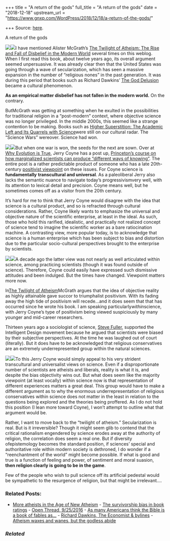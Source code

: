 +++
title = "A return of the gods"
full_title = "A return of the gods"
date = "2018-12-18"
upstream_url = "https://www.gnxp.com/WordPress/2018/12/18/a-return-of-the-gods/"

+++
Source: [here](https://www.gnxp.com/WordPress/2018/12/18/a-return-of-the-gods/).

A return of the gods

[![](https://i0.wp.com/www.gnxp.com/WordPress/wp-content/uploads/2017/09/twlight_of_atheism.jpeg?resize=184%2C275&ssl=1)![](https://i0.wp.com/www.gnxp.com/WordPress/wp-content/uploads/2017/09/twlight_of_atheism.jpeg?resize=184%2C275&ssl=1)](https://www.amazon.com/exec/obidos/ASIN/B0013380YG/geneexpressio-20?imprToken=F4wa6PubZl-afef8StntaA&slotNum=5&imprToken=fVZ0VJ0.jYbObp4vDMMXVg&slotNum=0&imprToken=MlnEsfDq0ZISF3ucK8awZw&slotNum=0&imprToken=Q1mry5m2z173HEA7UGeZtg&slotNum=0&creativeASIN=0195149300&linkCode=w61&imprToken=rji8sv2CD1zc4Tl3VlqU5Q&slotNum=124)I have mentioned Alister McGrath’s [The Twilight of Atheism: The Rise and Fall of Disbelief in the Modern World](https://www.amazon.com/exec/obidos/ASIN/B0013380YG/geneexpressio-20?imprToken=F4wa6PubZl-afef8StntaA&slotNum=5&imprToken=fVZ0VJ0.jYbObp4vDMMXVg&slotNum=0&imprToken=MlnEsfDq0ZISF3ucK8awZw&slotNum=0&imprToken=Q1mry5m2z173HEA7UGeZtg&slotNum=0&creativeASIN=0195149300&linkCode=w61&imprToken=rji8sv2CD1zc4Tl3VlqU5Q&slotNum=124) several times on this weblog. When I first read this book, about twelve years ago, its overall argument seemed unpersuasive. It was already clear then that the United States was going through a wave of secularization, which has seen a massive expansion in the number of “religious nones” in the past generation. It was during this period that books such as Richard Dawkins’ [The God Delusion](https://www.amazon.com/exec/obidos/ASIN/B003JTHWJQ/geneexpressio-20?imprToken=F4wa6PubZl-afef8StntaA&slotNum=5&imprToken=fVZ0VJ0.jYbObp4vDMMXVg&slotNum=0&imprToken=MlnEsfDq0ZISF3ucK8awZw&slotNum=0&imprToken=Q1mry5m2z173HEA7UGeZtg&slotNum=0&creativeASIN=0195149300&linkCode=w61&imprToken=rji8sv2CD1zc4Tl3VlqU5Q&slotNum=124) became a cultural phenomenon.

**As an empirical matter disbelief has not fallen in the modern world.** On the contrary.

ButMcGrath was getting at something when he exulted in the possibilities for traditional religion in a “post-modern” context, where objective science was no longer privileged. In the middle 2000s, this seemed like a strange contention to be making. Books such as [Higher Superstition: The Academic Left and Its Quarrels with Science](https://www.amazon.com/exec/obidos/ASIN/B005FA24EK/geneexpressio-20?imprToken=o4lBKRM-6r8CGZ8QoeDwGQ&slotNum=0&imprToken=k5WOr907WQi4eK-RrMm9HQ&slotNum=0&imprToken=MlnEsfDq0ZISF3ucK8awZw&slotNum=0&imprToken=Q1mry5m2z173HEA7UGeZtg&slotNum=0&creativeASIN=0195149300&linkCode=w61&imprToken=rji8sv2CD1zc4Tl3VlqU5Q&slotNum=124)were still on our cultural radar. The “Science Wars” wereover. Science had won.

[![](https://i0.wp.com/www.gnxp.com/WordPress/wp-content/uploads/2018/12/highersup.jpeg?resize=182%2C277&ssl=1)![](https://i0.wp.com/www.gnxp.com/WordPress/wp-content/uploads/2018/12/highersup.jpeg?resize=182%2C277&ssl=1)](https://www.amazon.com/exec/obidos/ASIN/B005FA24EK/geneexpressio-20?imprToken=o4lBKRM-6r8CGZ8QoeDwGQ&slotNum=0&imprToken=k5WOr907WQi4eK-RrMm9HQ&slotNum=0&imprToken=MlnEsfDq0ZISF3ucK8awZw&slotNum=0&imprToken=Q1mry5m2z173HEA7UGeZtg&slotNum=0&creativeASIN=0195149300&linkCode=w61&imprToken=rji8sv2CD1zc4Tl3VlqU5Q&slotNum=124)But when one war is won, the seeds for the next are sown. Over at [Why Evolution is True](https://whyevolutionistrue.wordpress.com/2018/12/05/princetons-course-on-how-marginalized-scientists-can-produce-different-ways-of-knowing/), Jerry Coyne has a post up, [Princeton’s course on how marginalized scientists can produce “different ways of knowing”](https://whyevolutionistrue.wordpress.com/2018/12/05/princetons-course-on-how-marginalized-scientists-can-produce-different-ways-of-knowing/). The entire post is a rather predictable product of someone who has a late 20th-century [positivist viewpoint](https://en.wikipedia.org/wiki/Positivism#In_science_today) on these issues. For Coyne science is **fundamentally** **transcultural and universal**. As a paleoliberal Jerry also lacks the semantic nuance to navigate today’s progressivismvery well, with its attention to lexical detail and precision. Coyne means well, but he sometimes comes off as a visitor from the 20th century.

It’s hard for me to think that Jerry Coyne would disagree with the idea that science is a cultural product, and so is refracted through cultural considerations. Rather, Coyne likely wants to emphasize the universal and objective nature of the scientific enterprise, at least in the ideal. As such, those who hold this rarified, idealistic, and practically not realized concept of science tend to imagine the scientific worker as a bare ratiocination machine. A contrasting view, more popular today, is to acknowledge that science is a human enterprise which has been subject to bias and distortion due to the particular socio-cultural perspectives brought to the enterprise by scientists.

[![](https://i0.wp.com/www.gnxp.com/WordPress/wp-content/uploads/2018/12/whyevolutionistrue.png?resize=180%2C280&ssl=1)![](https://i0.wp.com/www.gnxp.com/WordPress/wp-content/uploads/2018/12/whyevolutionistrue.png?resize=180%2C280&ssl=1)](https://www.amazon.com/exec/obidos/ASIN/B001QEQRJW/geneexpressio-20?imprToken=F4wa6PubZl-afef8StntaA&slotNum=5&imprToken=fVZ0VJ0.jYbObp4vDMMXVg&slotNum=0&imprToken=MlnEsfDq0ZISF3ucK8awZw&slotNum=0&imprToken=Q1mry5m2z173HEA7UGeZtg&slotNum=0&creativeASIN=0195149300&linkCode=w61&imprToken=rji8sv2CD1zc4Tl3VlqU5Q&slotNum=124)A decade ago the latter view was not nearly as well articulated within science, among practicing scientists (though it was found outside of science). Therefore, Coyne could easily have expressed such dismissive attitudes and been indulged. But the times have changed. Viewpoint matters more now.

In[The Twilight of Atheism](https://www.amazon.com/exec/obidos/ASIN/B0013380YG/geneexpressio-20?imprToken=F4wa6PubZl-afef8StntaA&slotNum=5&imprToken=fVZ0VJ0.jYbObp4vDMMXVg&slotNum=0&imprToken=MlnEsfDq0ZISF3ucK8awZw&slotNum=0&imprToken=Q1mry5m2z173HEA7UGeZtg&slotNum=0&creativeASIN=0195149300&linkCode=w61&imprToken=rji8sv2CD1zc4Tl3VlqU5Q&slotNum=124)McGrath argues that the idea of objective reality as highly attainable gave succor to triumphalist positivism. With its fading away the high tide of positivism will recede…and it does seem that that has occurred since he wrote his book. I am speaking particularly*within*science, with Jerry Coyne’s type of positivism being viewed suspiciously by many younger and mid-career researchers.

Thirteen years ago a sociologist of science, [Steve Fuller](https://en.wikipedia.org/wiki/Steve_Fuller_(sociologist)#Intelligent_design), supported the Intelligent Design movement because he argued that scientists were biased by their subjective perspectives. At the time he was laughed out of court (literally). But it does have to be acknowledged that religious conservatives are an extremely underrepresented group within the natural sciences.

[![](https://i0.wp.com/www.gnxp.com/WordPress/wp-content/uploads/2018/12/thebiopolitics.jpeg?resize=183%2C275&ssl=1)![](https://i0.wp.com/www.gnxp.com/WordPress/wp-content/uploads/2018/12/thebiopolitics.jpeg?resize=183%2C275&ssl=1)](https://www.amazon.com/exec/obidos/ASIN/B078LFX18C/geneexpressio-20?imprToken=HJNiraZMjtcyOBCDn5bZoA&slotNum=5&imprToken=fVZ0VJ0.jYbObp4vDMMXVg&slotNum=0&imprToken=MlnEsfDq0ZISF3ucK8awZw&slotNum=0&imprToken=Q1mry5m2z173HEA7UGeZtg&slotNum=0&creativeASIN=0195149300&linkCode=w61&imprToken=rji8sv2CD1zc4Tl3VlqU5Q&slotNum=124)To this Jerry Coyne would simply appeal to his very strident transcultural and universalist views on science. Even if a disproportionate number of scientists are atheists and liberals, reality is what it is, and despite the bias objectivity wins out. But what does seem like the majority viewpoint (at least vocally) within science now is that representation of different experiences matters a great deal. This group would have to make a different argument as to why the enormous underrepresentation of religious conservatives within science does not matter in the least in relation to the questions being explored and the theories being proffered. As I do not hold this position (I lean more toward Coyne), I won’t attempt to outline what that argument would be.

Rather, I want to move back to the “twilight of atheism.” Secularization is real. But is it irreversible? Though it might seem glib to contend that the critical rationalism engendered by science erodes away at the authority of religion, the correlation does seem a real one. But if diversity ofepistemology becomes the standard position, if sciences’ special and authoritative role within modern society is dethroned, I do wonder if a “reenchantment of the world” might become possible. If what is good and true is a function of feeling and power, of sentiment and moral suasion, **then religion clearly is going to be in the game**.

Few of the people who wish to pull science off its artificial pedestal would be sympathetic to the resurgence of religion, but that might be irrelevant….

### Related Posts:

- [More atheists in the Age of New
  Atheism](https://www.gnxp.com/WordPress/2012/10/09/more-atheists-in-the-age-of-new-atheism/) - [The survivorship bias in book
  ratings](https://www.gnxp.com/WordPress/2017/09/16/the-survivorship-bias-in-book-ratings/) - [Open Thread,
  9/25/2016](https://www.gnxp.com/WordPress/2016/09/25/open-thread-9252016/) - [As many Americans think the Bible is a book of fables
  as…](https://www.gnxp.com/WordPress/2017/09/08/as-many-americans-think-the-bible-is-a-book-of-fables-as-that-it-is-the-word-of-god/) - [Richard Dawkins, The Economist &
  bylines](https://www.gnxp.com/WordPress/2009/07/23/richard-dawkins-the-economist-bylines/) - [Atheism waxes and wanes, but the godless
  abide](https://www.gnxp.com/WordPress/2019/12/27/atheism-waxes-and-wanes-but-the-godless-abide/)

### *Related*

[](https://www.addtoany.com/add_to/facebook?linkurl=https%3A%2F%2Fwww.gnxp.com%2FWordPress%2F2018%2F12%2F18%2Fa-return-of-the-gods%2F&linkname=A%20return%20of%20the%20gods "Facebook")[](https://www.addtoany.com/add_to/twitter?linkurl=https%3A%2F%2Fwww.gnxp.com%2FWordPress%2F2018%2F12%2F18%2Fa-return-of-the-gods%2F&linkname=A%20return%20of%20the%20gods "Twitter")[](https://www.addtoany.com/add_to/email?linkurl=https%3A%2F%2Fwww.gnxp.com%2FWordPress%2F2018%2F12%2F18%2Fa-return-of-the-gods%2F&linkname=A%20return%20of%20the%20gods "Email")[](https://www.addtoany.com/share)
